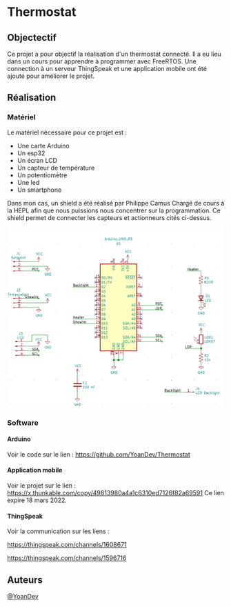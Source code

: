 # Thermostat

 

## Objectectif

Ce projet a pour objectif la réalisation d'un thermostat connecté. Il a eu lieu dans un cours pour apprendre à programmer avec FreeRTOS.
Une connection à un serveur ThingSpeak et une application mobile ont été ajouté pour améliorer le projet.

## Réalisation
### Matériel
Le matériel nécessaire pour ce projet est :
* Une carte Arduino
* Un esp32
* Un écran LCD
* Un capteur de température
* Un potentiomètre
* Une led
* Un smartphone

Dans mon cas, un shield a été réalisé par Philippe Camus Chargé de cours à la HEPL afin que nous puissions nous concentrer sur la programmation.
Ce shield permet de connecter les capteurs et actionneurs cités ci-dessus.

<p align="center">
<img src="https://github.com/YoanDev/Thermostat/blob/dev_001/Schematic%20pcb.png" width = "500" heigth = "500">

### Software
#### Arduino
Voir le code sur le lien : https://github.com/YoanDev/Thermostat
#### Application mobile
Voir le projet sur le lien : https://x.thunkable.com/copy/49813980a4a1c6310ed7126f82a69591
Ce lien expire 18 mars 2022.
#### ThingSpeak
Voir la communication sur les liens :

https://thingspeak.com/channels/1608671

https://thingspeak.com/channels/1596716









## Auteurs
[@YoanDev](https://github.com/YoanDev)



